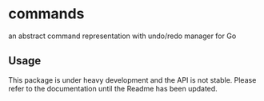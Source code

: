 # commands
an abstract command representation with undo/redo manager for Go

## Usage

This package is under heavy development and the API is not stable. Please refer to the documentation until the Readme has been updated.


